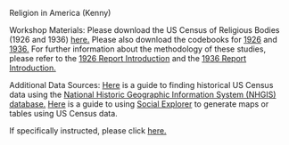 Religion in America (Kenny)
 
Workshop Materials:
Please download the US Census of Religious Bodies (1926 and 1936) [here.](https://github.com/barnarderc/workshops/blob/master/Spring%202017/Religion%20in%20America/united_states_census_of_religious_bodies_county_file.xlsx)
Please also download the codebooks for [1926](https://github.com/barnarderc/workshops/blob/master/Spring%202017/Religion%20in%20America/united_states_census_of_religious_bodies_county_file_1926_cb_descr.txt) and [1936.](https://github.com/barnarderc/workshops/blob/master/Spring%202017/Religion%20in%20America/united_states_census_of_religious_bodies_county_file_1936_cb_descr.txt)
For further information about the methodology of these studies, please refer to the [1926 Report Introduction](https://www2.census.gov/prod2/decennial/documents/13949806v1ch1.pdf) and the [1936 Report Introduction.](https://www2.census.gov/prod2/decennial/documents/07932330ch1.pdf)
 
Additional Data Sources:
[Here](https://github.com/barnarderc/workshops/blob/master/Spring%202017/Religion%20in%20America/nhgis_guide.pdf) is a guide to finding historical US Census data using the [National Historic Geographic Information System (NHGIS) database.](https://www.nhgis.org/)
[Here](https://github.com/barnarderc/workshops/blob/master/Spring%202017/Religion%20in%20America/socialexplorer_guide.pdf) is a guide to using [Social Explorer](http://www.socialexplorer.com/) to generate maps or tables using US Census data.
 
If specifically instructed, please click [here.](https://barnard.az1.qualtrics.com/SE/?SID=SV_cZkB7WXaUTp1lD7)

